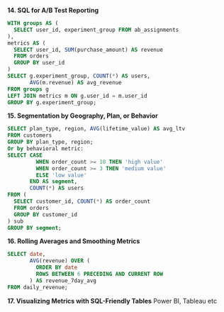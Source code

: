**14. SQL for A/B Test Reporting**
```sql
WITH groups AS (
  SELECT user_id, experiment_group FROM ab_assignments
),
metrics AS (
  SELECT user_id, SUM(purchase_amount) AS revenue
  FROM orders
  GROUP BY user_id
)
SELECT g.experiment_group, COUNT(*) AS users,
       AVG(m.revenue) AS avg_revenue
FROM groups g
LEFT JOIN metrics m ON g.user_id = m.user_id
GROUP BY g.experiment_group;
```

**15. Segmentation by Geography, Plan, or Behavior**
```sql
SELECT plan_type, region, AVG(lifetime_value) AS avg_ltv
FROM customers
GROUP BY plan_type, region;
Or by behavioral metric:
SELECT CASE
         WHEN order_count >= 10 THEN 'high value'
         WHEN order_count >= 3 THEN 'medium value'
         ELSE 'low value'
       END AS segment,
       COUNT(*) AS users
FROM (
  SELECT customer_id, COUNT(*) AS order_count
  FROM orders
  GROUP BY customer_id
) sub
GROUP BY segment;
```

**16. Rolling Averages and Smoothing Metrics**

```sql
SELECT date,
       AVG(revenue) OVER (
         ORDER BY date
         ROWS BETWEEN 6 PRECEDING AND CURRENT ROW
       ) AS revenue_7day_avg
FROM daily_revenue;
```

**17. Visualizing Metrics with SQL-Friendly Tables**
Power BI, Tableau etc
